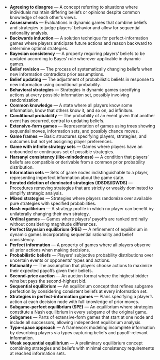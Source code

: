 - **Agreeing to disagree** — A concept referring to situations where individuals maintain differing beliefs or opinions despite common knowledge of each other’s views.  
- **Assessments** — Evaluations in dynamic games that combine beliefs and strategies to judge players' behavior and allow for sequential rationality analysis.  
- **Backwards induction** — A solution technique for perfect-information games where players anticipate future actions and reason backward to determine optimal strategies.  
- **Bayesian consistency** — A property requiring players’ beliefs to be updated according to Bayes’ rule wherever applicable in dynamic games.  
- **Belief revision** — The process of systematically changing beliefs when new information contradicts prior assumptions.  
- **Belief updating** — The adjustment of probabilistic beliefs in response to new information using conditional probability.  
- **Behavioral strategies** — Strategies in dynamic games specifying actions at every possible information set, possibly involving randomization.  
- **Common knowledge** — A state where all players know some information, know that others know it, and so on, ad infinitum.  
- **Conditional probability** — The probability of an event given that another event has occurred, central to updating beliefs.  
- **Extensive-form games** — Representation of games using trees showing sequential moves, information sets, and possibly chance moves.  
- **Game frames** — Basic structures specifying players, strategies, and outcomes but not yet assigning player preferences.  
- **Game with infinite strategy sets** — Games where players have an unbounded or continuous set of possible strategies.  
- **Harsanyi consistency (like-mindedness)** — A condition that players’ beliefs are compatible or derivable from a common prior probability distribution.  
- **Information sets** — Sets of game nodes indistinguishable to a player, representing imperfect information about the game state.  
- **Iterated deletion of dominated strategies (IDSDS/IDWDS)** — Procedures removing strategies that are strictly or weakly dominated to simplify strategic analysis.  
- **Mixed strategies** — Strategies where players randomize over available pure strategies with specified probabilities.  
- **Nash equilibrium** — A strategy profile in which no player can benefit by unilaterally changing their own strategy.  
- **Ordinal games** — Games where players’ payoffs are ranked ordinally without considering magnitude differences.  
- **Perfect Bayesian equilibrium (PBE)** — A refinement of equilibrium in dynamic games incorporating sequential rationality and belief consistency.  
- **Perfect information** — A property of games where all players observe all prior actions when making decisions.  
- **Probabilistic beliefs** — Players’ subjective probability distributions over uncertain events or opponents’ types and actions.  
- **Rationality** — The assumption that players choose actions to maximize their expected payoffs given their beliefs.  
- **Second-price auction** — An auction format where the highest bidder wins but pays the second-highest bid.  
- **Sequential equilibrium** — An equilibrium concept that refines subgame perfection by considering consistent beliefs at every information set.  
- **Strategies in perfect-information games** — Plans specifying a player’s action at each decision node with full knowledge of prior moves.  
- **Subgame-perfect equilibrium (SPE)** — An equilibrium where strategies constitute a Nash equilibrium in every subgame of the original game.  
- **Subgames** — Parts of extensive-form games that start at one node and include all successors, allowing independent equilibrium analysis.  
- **Type-space approach** — A framework modeling incomplete information by describing players via types capturing beliefs and payoff-relevant information.  
- **Weak sequential equilibrium** — A preliminary equilibrium concept combining strategies and beliefs with minimal consistency requirements at reached information sets.
